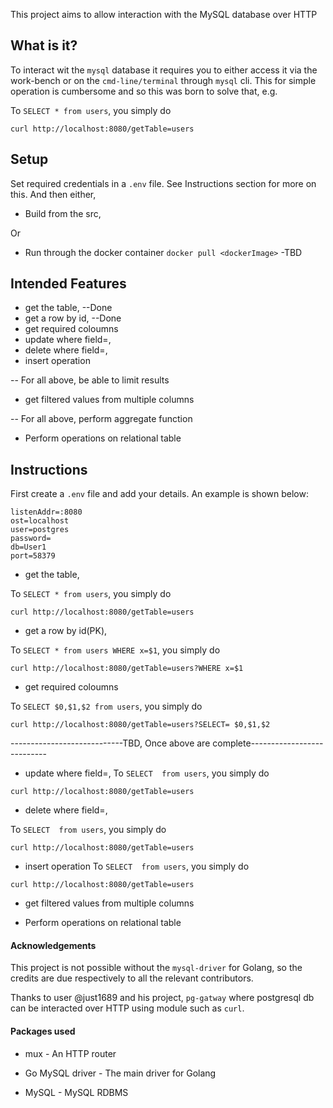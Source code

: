 This project aims to allow interaction with the MySQL database over HTTP


## What is it?

To interact wit the `mysql` database it requires you to either access it via the 
work-bench or on the `cmd-line/terminal` through `mysql` cli. This for simple operation
is cumbersome and so this was born to solve that, e.g.

To `SELECT * from users`, you simply do
```
curl http://localhost:8080/getTable=users
```

## Setup 

Set required credentials in a `.env` file. See Instructions section for more on this. 
And then either,
- Build from the src, 

Or

- Run through the docker container `docker pull <dockerImage>` -TBD


## Intended Features

- get the table, --Done
- get a row by id, --Done
- get required coloumns
- update where field=<value>,
- delete where field=<value>,
- insert operation

-- For all above, be able to limit results

- get filtered values from multiple columns

-- For all above, perform aggregate function

- Perform operations on relational table 



## Instructions

First create a `.env` file and add your details. An example is shown below:
```.env
listenAddr=:8080
ost=localhost
user=postgres
password=
db=User1
port=58379
```

- get the table, 

To `SELECT * from users`, you simply do
```
curl http://localhost:8080/getTable=users
```
- get a row by id(PK), 

To `SELECT * from users WHERE x=$1`, you simply do
```
curl http://localhost:8080/getTable=users?WHERE x=$1
```

- get required coloumns

To `SELECT $0,$1,$2 from users`, you simply do
```
curl http://localhost:8080/getTable=users?SELECT= $0,$1,$2
```

----------------------------TBD, Once above are complete---------------------------

- update where field=<value>,
To `SELECT  from users`, you simply do
```
curl http://localhost:8080/getTable=users
```



- delete where field=<value>,

To `SELECT  from users`, you simply do
```
curl http://localhost:8080/getTable=users
```



- insert operation
To `SELECT  from users`, you simply do
```
curl http://localhost:8080/getTable=users
```



- get filtered values from multiple columns





- Perform operations on relational table 





#### Acknowledgements

This project is not possible without the `mysql-driver` for Golang, so the credits are due respectively to all the relevant contributors.

Thanks to user @just1689 and his project, `pg-gatway` where postgresql db can be interacted 
over HTTP using module such as `curl`.



#### Packages used

- mux - An HTTP router

- Go MySQL driver - The main driver for Golang

- MySQL - MySQL RDBMS